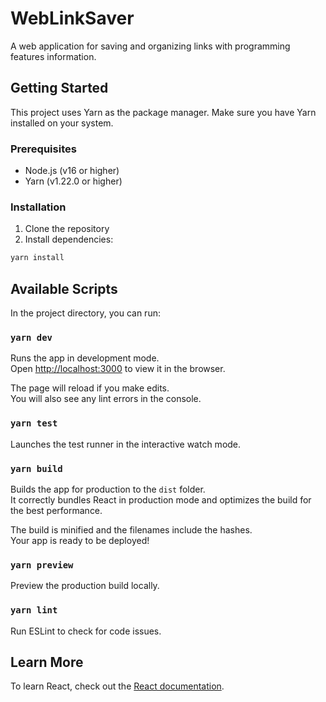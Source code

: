 # WebLinkSaver

A web application for saving and organizing links with programming features information.

## Getting Started

This project uses Yarn as the package manager. Make sure you have Yarn installed on your system.

### Prerequisites

- Node.js (v16 or higher)
- Yarn (v1.22.0 or higher)

### Installation

1. Clone the repository
2. Install dependencies:
```bash
yarn install
```

## Available Scripts

In the project directory, you can run:

### `yarn dev`

Runs the app in development mode.\
Open [http://localhost:3000](http://localhost:3000) to view it in the browser.

The page will reload if you make edits.\
You will also see any lint errors in the console.

### `yarn test`

Launches the test runner in the interactive watch mode.

### `yarn build`

Builds the app for production to the `dist` folder.\
It correctly bundles React in production mode and optimizes the build for the best performance.

The build is minified and the filenames include the hashes.\
Your app is ready to be deployed!

### `yarn preview`

Preview the production build locally.

### `yarn lint`

Run ESLint to check for code issues.

## Learn More

To learn React, check out the [React documentation](https://reactjs.org/).
